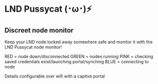 # LND Pussycat (･ω･)⚡
## Discreet node monitor 


Keep your LND node locked away somewhere safe and monitor it with the LND Pussycat node monitor!


RED = node down/disconnected
GREEN = nodes running
PINK = checking saved credentials exist/launching portal/synching
BLUE = connecting to node 



Details configurable over wifi with a captive portal
